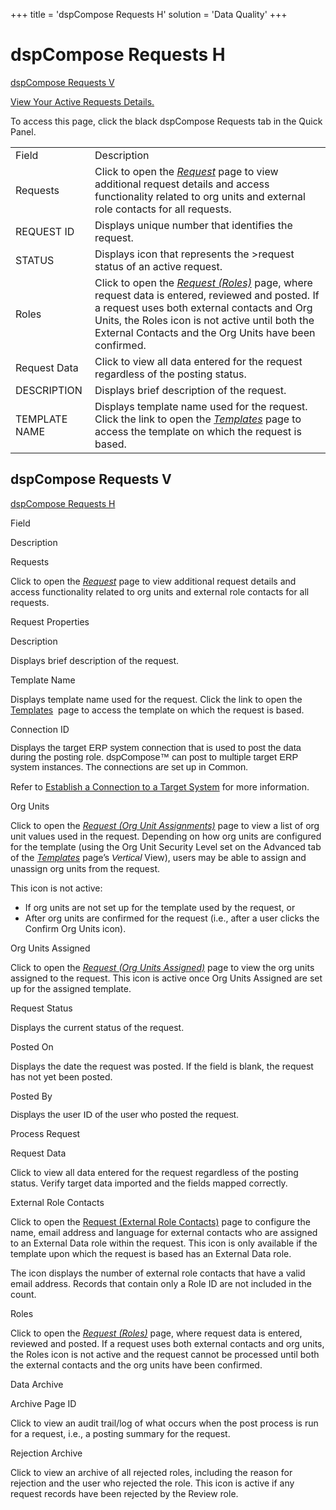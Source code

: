 +++
title = 'dspCompose Requests H'
solution = 'Data Quality'
+++

# dspCompose Requests H

[dspCompose Requests V](dspCompose_Requests.htm#dspCompose__Requests_V)

<div class="use">

[View Your Active Requests
Details.](../Use_Cases/View_Your_Active_Requests_Details.htm)

</div>

To access this page, click the black dspCompose Requests tab in the
Quick
Panel.

|               |                                                                                                                                                                                                                                                                                                                          |
| ------------- | ------------------------------------------------------------------------------------------------------------------------------------------------------------------------------------------------------------------------------------------------------------------------------------------------------------------------ |
| Field         | Description                                                                                                                                                                                                                                                                                                              |
| Requests      | Click to open the <span style="font-style: italic;">[Request](Request_H.htm)</span> page to view additional request details and access functionality related to org units and external role contacts for all requests.<span> </span>                                                                                     |
| REQUEST ID    | Displays unique number that identifies the request.                                                                                                                                                                                                                                                                      |
| STATUS        | Displays icon that represents the <span id="dspCompose Request Status" class="popUpLink">\>request status</span> of an active request.                                                                                                                                                                                   |
| Roles         | Click to open the <span style="font-style: italic;">[Request (Roles)](Request_Roles_H.htm)</span> page, where request data is entered, reviewed and posted. If a request uses both external contacts and Org Units, the Roles icon is not active until both the External Contacts and the Org Units have been confirmed. |
| Request Data  | Click to view all data entered for the request regardless of the posting status.                                                                                                                                                                                                                                         |
| DESCRIPTION   | Displays brief description of the request.                                                                                                                                                                                                                                                                               |
| TEMPLATE NAME | Displays template name used for the request. Click the link to open the <span style="font-style: italic;">[Templates](Templates_H.htm)</span> page to access the template on which the request is based.                                                                                                                 |

## <span id="dspCompose__Requests_V"></span>dspCompose Requests V

[dspCompose Requests H](#)

Field

Description

Requests

Click to open the
<span style="font-style: italic;">[Request](Request_H.htm)</span> page
to view additional request details and access functionality related to
org units and external role contacts for all requests.<span> </span>

Request Properties

Description

Displays brief description of the request.

Template Name

Displays template name used for the request. Click the link to open the
[Templates](Templates_H.htm)  page to access the template on which the
request is based.

Connection
ID

<span style="font-size: 11.0pt;line-height: 107%;font-family: Arial, sans-serif;">Displays
the target ERP system connection that is used to post the data during
the posting role. dspCompose™ can post to multiple target ERP system
instances. The connections are set up in Common.</span>

Refer to [Establish a Connection to a Target
System](../../../Platform/Common/Use_Cases/Establish_a_Connection_to_a_target_system_Overview.htm)
for more information.

Org Units

Click to open the *[Request (Org Unit
Assignments)](Request_Org_Unit_Assignments.htm)* page to view a list of
org unit values used in the request. Depending on how org units are
configured for the template (using the Org Unit Security Level set on
the Advanced tab of the *[Templates](Templates_H.htm)* page’s
<span style="font-size: 11.0pt;line-height: 107%;font-family: Arial, sans-serif;font-style: italic;">Vertical</span>
View), users may be able to assign and unassign org units from the
request.

This icon is not active:

  - If org units are not set up for the template used by the request, or
  - After org units are confirmed for the request (i.e., after a user
    clicks the Confirm Org Units icon).

Org Units Assigned

Click to open the *[Request (Org Units
Assigned)](Request_Org_Units_Assigned.htm)* page to view the org units
assigned to the request. This icon is active once Org Units Assigned are
set up for the assigned template.  

Request Status

Displays the current
<span id="dspCompose Request Status" class="popUpLink">status</span> of
the request<span>. </span>

Posted On

Displays the date the request was posted. If the field is blank, the
request has not yet been posted.

Posted
By

<span style="font-size: 11.0pt;line-height: 107%;font-family: Arial, sans-serif;">Displays
the user ID of the user who posted the request.</span>

Process Request

Request Data

Click to view all data entered for the request regardless of the posting
status. Verify target data imported and the fields mapped correctly.

External Role Contacts

Click to open the [Request (External Role
Contacts)](Request_External_Role_Contacts.htm) page to configure the
name, email address and language for external contacts who are assigned
to an External Data role within the request. This icon is only available
if the template upon which the request is based has an External Data
role.

The icon displays the number of external role contacts that have a valid
email address. Records that contain only a Role ID are not included in
the count.

Roles

Click to open the *[Request (Roles)](Request_Roles_H.htm)* page, where
request data is entered, reviewed and posted. If a request uses both
external contacts and org units, the Roles icon is not active and the
request cannot be processed until both the external contacts and the org
units have been confirmed.

Data Archive

Archive Page ID

Click to view an audit trail/log of what occurs when the post process is
run for a request, i.e., a posting summary for the request.

Rejection Archive

Click to view an archive of all rejected roles, including the reason for
rejection and the user who rejected the role. This icon is active if any
request records have been rejected by the Review role.
